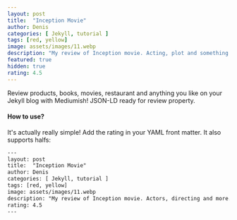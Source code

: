 ```yaml
---
layout: post
title:  "Inception Movie"
author: Denis
categories: [ Jekyll, tutorial ]
tags: [red, yellow]
image: assets/images/11.webp
description: "My review of Inception movie. Acting, plot and something else in this short description."
featured: true
hidden: true
rating: 4.5
---
```


Review products, books, movies, restaurant and anything you like on your Jekyll blog with Mediumish! JSON-LD ready for review property.

#### How to use?

It's actually really simple! Add the rating in your YAML front matter. It also supports halfs:

```html
---
layout: post
title:  "Inception Movie"
author: Denis
categories: [ Jekyll, tutorial ]
tags: [red, yellow]
image: assets/images/11.webp
description: "My review of Inception movie. Actors, directing and more."
rating: 4.5
---
```
